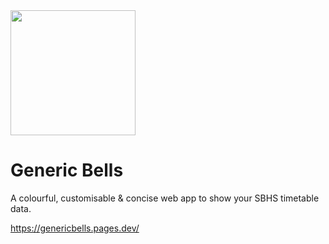 <img src="https://mintcarrotkeys.github.io/generic-bells/favicon3.svg" width="200">
<h1>Generic Bells</h1>

<p>A colourful, customisable & concise web app to show your SBHS timetable data.</p>


https://genericbells.pages.dev/

